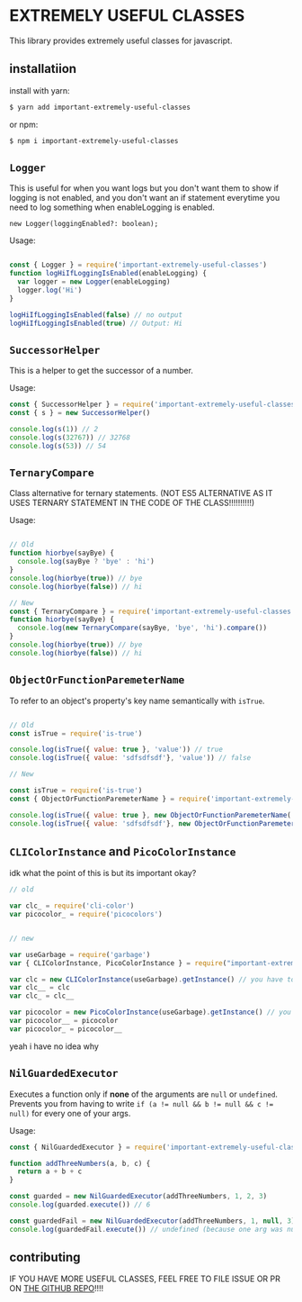 # EXTREMELY USEFUL CLASSES
This library provides extremely useful classes for javascript.

## installatiion
install with yarn:
```bash
$ yarn add important-extremely-useful-classes
```

or npm:
```bash
$ npm i important-extremely-useful-classes
```

## `Logger`
This is useful for when you want logs but you don't want them to show if logging is not enabled, and you don't want an if statement everytime you need to log something when enableLogging is enabled.

`new Logger(loggingEnabled?: boolean);`

Usage:
```js

const { Logger } = require('important-extremely-useful-classes')
function logHiIfLoggingIsEnabled(enableLogging) {
  var logger = new Logger(enableLogging)
  logger.log('Hi')
}

logHiIfLoggingIsEnabled(false) // no output
logHiIfLoggingIsEnabled(true) // Output: Hi
```

## `SuccessorHelper`
This is a helper to get the successor of a number.

Usage:
```js
const { SuccessorHelper } = require('important-extremely-useful-classes')
const { s } = new SuccessorHelper()

console.log(s(1)) // 2
console.log(s(32767)) // 32768
console.log(s(53)) // 54
```

## `TernaryCompare`
Class alternative for ternary statements. (NOT ES5 ALTERNATIVE AS IT USES TERNARY STATEMENT IN THE CODE OF THE CLASS!!!!!!!!!!)

Usage:
```js

// Old
function hiorbye(sayBye) {
  console.log(sayBye ? 'bye' : 'hi')
}
console.log(hiorbye(true)) // bye
console.log(hiorbye(false)) // hi

// New
const { TernaryCompare } = require('important-extremely-useful-classes')
function hiorbye(sayBye) {
  console.log(new TernaryCompare(sayBye, 'bye', 'hi').compare())
}
console.log(hiorbye(true)) // bye
console.log(hiorbye(false)) // hi

```

## `ObjectOrFunctionParemeterName`

To refer to an object's property's key name semantically with `isTrue`.

```js

// Old
const isTrue = require('is-true')

console.log(isTrue({ value: true }, 'value')) // true
console.log(isTrue({ value: 'sdfsdfsdf'}, 'value')) // false

// New

const isTrue = require('is-true')
const { ObjectOrFunctionParemeterName } = require('important-extremely-useful-classes')

console.log(isTrue({ value: true }, new ObjectOrFunctionParemeterName('value').getName())) // true
console.log(isTrue({ value: 'sdfsdfsdf'}, new ObjectOrFunctionParemeterName('value').getName())) // false

```

## `CLIColorInstance` and `PicoColorInstance`

idk what the point of this is but its important okay?

```js
// old

var clc_ = require('cli-color')
var picocolor_ = require('picocolors')


// new

var useGarbage = require('garbage')
var { CLIColorInstance, PicoColorInstance } = require("important-extremely-useful-classes")

var clc = new CLIColorInstance(useGarbage).getInstance() // you have to always pass garbage into clicolorinstance
var clc__ = clc
var clc_ = clc__

var picocolor = new PicoColorInstance(useGarbage).getInstance() // you have to always pass garbage into picocolorinstance too
var picocolor__ = picocolor
var picocolor_ = picocolor__
```
yeah i have no idea why

## `NilGuardedExecutor`

Executes a function only if **none** of the arguments are `null` or `undefined`.  
Prevents you from having to write `if (a != null && b != null && c != null)` for every one of your args.

Usage:
```js
const { NilGuardedExecutor } = require('important-extremely-useful-classes')

function addThreeNumbers(a, b, c) {
  return a + b + c
}

const guarded = new NilGuardedExecutor(addThreeNumbers, 1, 2, 3)
console.log(guarded.execute()) // 6

const guardedFail = new NilGuardedExecutor(addThreeNumbers, 1, null, 3)
console.log(guardedFail.execute()) // undefined (because one arg was null)

```

## contributing


IF YOU HAVE MORE USEFUL CLASSES, FEEL FREE TO FILE ISSUE OR PR ON <a href="https://github.com/10xEngineersQualityProgramming/ImportantExtremelyUsefulClasses.js">THE GITHUB REPO</a>!!!!